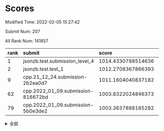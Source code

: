 # Scores

Modified Time: 2022-02-05 15:27:42

Submit Num: 207

All Rank Num: 141857

| rank |               submit               |       score        |       sigma        | pk_num |
| :--- | :--------------------------------- | :----------------- | :----------------- | :----- |
| 1    | jsonzb.test.submission_level_4     | 1014.4330788514636 | 0.8382999365125899 | 2742   |
| 2    | jsonzb.test.test_1                 | 1012.2708367866393 | 0.8026585167721647 | 2748   |
| 9    | cpp.21_12_24.submission-2b2ea0d7   | 1011.1604040837182 | 0.7706549275414417 | 2739   |
| 62   | cpp.2022_01_09.submission-816672bd | 1003.8322024846373 | 0.7173321538746599 | 2740   |
| 79   | cpp.2022_01_09.submission-5b0e3de2 | 1003.3637888185282 | 0.7127731778646772 | 2737   |


<details>
<summary>全部</summary>

| rank |                 submit                 |       score        |       sigma        | pk_num |
| :--- | :------------------------------------- | :----------------- | :----------------- | :----- |
| 1    | jsonzb.test.submission_level_4         | 1014.4330788514636 | 0.8382999365125899 | 2742   |
| 2    | jsonzb.test.test_1                     | 1012.2708367866393 | 0.8026585167721647 | 2748   |
| 3    | gobigger.level_3.submission_level_3_46 | 1011.4262070816146 | 0.7851764032515505 | 2743   |
| 4    | gobigger.level_3.submission_level_3_35 | 1011.39452508603   | 0.7725298125505596 | 2746   |
| 5    | gobigger.level_3.submission_level_3_2  | 1011.3827809453724 | 0.7772306857587995 | 2744   |
| 6    | gobigger.level_3.submission_level_3_0  | 1011.285701532282  | 0.7767545794318254 | 2746   |
| 7    | gobigger.level_3.submission_level_3_48 | 1011.281657874445  | 0.7670088657847647 | 2742   |
| 8    | gobigger.level_3.submission_level_3_5  | 1011.202299027889  | 0.7813206462046306 | 2741   |
| 9    | cpp.21_12_24.submission-2b2ea0d7       | 1011.1604040837182 | 0.7706549275414417 | 2739   |
| 10   | gobigger.level_3.submission_level_3_44 | 1010.9870128853192 | 0.7958231869943236 | 2744   |
| 11   | gobigger.level_3.submission_level_3_21 | 1010.9207128415713 | 0.770187104465896  | 2742   |
| 12   | gobigger.level_3.submission_level_3_6  | 1010.8710467978715 | 0.7616422715332647 | 2735   |
| 13   | gobigger.level_3.submission_level_3_20 | 1010.8243655022773 | 0.7667748775916702 | 2742   |
| 14   | gobigger.level_3.submission_level_3_42 | 1010.8102379338847 | 0.7616076157728153 | 2740   |
| 15   | gobigger.level_3.submission_level_3_11 | 1010.6206969619565 | 0.7526753048153151 | 2739   |
| 16   | gobigger.level_3.submission_level_3_39 | 1010.5920686413139 | 0.7877294960523402 | 2743   |
| 17   | gobigger.level_3.submission_level_3_40 | 1010.5396191841794 | 0.7623479512051975 | 2744   |
| 18   | gobigger.level_3.submission_level_3_8  | 1010.4762270964284 | 0.768375041120728  | 2744   |
| 19   | gobigger.level_3.submission_level_3_43 | 1010.457374118831  | 0.7540013092243735 | 2743   |
| 20   | gobigger.level_3.submission_level_3_18 | 1010.4154021575673 | 0.7822689637309957 | 2745   |
| 21   | gobigger.level_3.submission_level_3_3  | 1010.402145364061  | 0.7472327217061439 | 2738   |
| 22   | gobigger.level_3.submission_level_3_4  | 1010.3188346090654 | 0.770807098052333  | 2740   |
| 23   | gobigger.level_3.submission_level_3_41 | 1010.3036849675052 | 0.7717946642942443 | 2747   |
| 24   | gobigger.level_3.submission_level_3_28 | 1010.2913865456366 | 0.7399552686478796 | 2738   |
| 25   | gobigger.level_3.submission_level_3_17 | 1010.0718649680003 | 0.782090138940274  | 2740   |
| 26   | gobigger.level_3.submission_level_3_25 | 1010.0018517684852 | 0.7499266714708872 | 2738   |
| 27   | gobigger.level_3.submission_level_3_13 | 1009.9720139281214 | 0.7634432913795022 | 2739   |
| 28   | gobigger.level_3.submission_level_3_36 | 1009.915490844853  | 0.7763522664867671 | 2747   |
| 29   | gobigger.level_3.submission_level_3_10 | 1009.8270312679176 | 0.775813224122848  | 2737   |
| 30   | gobigger.level_3.submission_level_3_34 | 1009.8113059049442 | 0.7676164658552663 | 2735   |
| 31   | gobigger.level_3.submission_level_3_30 | 1009.8074517498185 | 0.7659039650400032 | 2738   |
| 32   | gobigger.level_3.submission_level_3_7  | 1009.805556105329  | 0.741146269099164  | 2735   |
| 33   | gobigger.level_3.submission_level_3_26 | 1009.7973353314949 | 0.7443136543924534 | 2734   |
| 34   | gobigger.level_3.submission_level_3_24 | 1009.7841227282447 | 0.7673726060049951 | 2747   |
| 35   | gobigger.level_3.submission_level_3_12 | 1009.6543248003566 | 0.7482686675858073 | 2745   |
| 36   | gobigger.level_3.submission_level_3_1  | 1009.6415424685187 | 0.7723459777577824 | 2737   |
| 37   | gobigger.level_3.submission_level_3_14 | 1009.6330551484479 | 0.7745042428920276 | 2743   |
| 38   | gobigger.level_3.submission_level_3_45 | 1009.5960144866616 | 0.7751630282509836 | 2739   |
| 39   | gobigger.level_3.submission_level_3_29 | 1009.3745986310271 | 0.7480952149012896 | 2740   |
| 40   | gobigger.level_3.submission_level_3_23 | 1009.306115566173  | 0.7688121935294836 | 2738   |
| 41   | gobigger.level_3.submission_level_3_27 | 1008.9399645931267 | 0.7494259689826083 | 2738   |
| 42   | gobigger.level_3.submission_level_3_9  | 1008.9399238842099 | 0.7382171244805275 | 2743   |
| 43   | gobigger.level_3.submission_level_3_49 | 1008.9095444332568 | 0.7483662326546532 | 2739   |
| 44   | gobigger.level_3.submission_level_3_31 | 1008.8954414396687 | 0.7697161321029029 | 2739   |
| 45   | gobigger.level_3.submission_level_3_37 | 1008.890237681646  | 0.734193822615097  | 2736   |
| 46   | gobigger.level_3.submission_level_3_38 | 1008.8793945082856 | 0.7469942550312864 | 2735   |
| 47   | gobigger.level_3.submission_level_3_19 | 1008.7587184900368 | 0.7383466093908988 | 2741   |
| 48   | gobigger.level_3.submission_level_3_22 | 1008.6477059523365 | 0.7708661999437386 | 2738   |
| 49   | gobigger.level_3.submission_level_3_33 | 1008.4894442413696 | 0.7401142569897706 | 2742   |
| 50   | gobigger.level_3.submission_level_3_15 | 1008.4433796367214 | 0.7355585476522359 | 2744   |
| 51   | gobigger.level_3.submission_level_3_16 | 1008.4339715619246 | 0.7412845117128565 | 2741   |
| 52   | gobigger.level_3.submission_level_3_32 | 1008.4177595685162 | 0.7477230680193241 | 2740   |
| 53   | gobigger.level_3.submission_level_3_47 | 1008.2117998111166 | 0.7354439156431652 | 2740   |
| 54   | gobigger.level_1.submission_level_1_5  | 1005.5336713248522 | 0.7272286445733496 | 2741   |
| 55   | gobigger.level_1.submission_level_1_35 | 1004.945801404993  | 0.7208599019738616 | 2743   |
| 56   | gobigger.level_1.submission_level_1_17 | 1004.7397447121231 | 0.7146769767915636 | 2739   |
| 57   | gobigger.level_1.submission_level_1_43 | 1004.6682296109141 | 0.718863453715187  | 2741   |
| 58   | gobigger.level_1.submission_level_1_44 | 1004.5677186238343 | 0.7224779298793591 | 2741   |
| 59   | gobigger.level_1.submission_level_1_12 | 1004.4744232277118 | 0.7238904884471636 | 2739   |
| 60   | gobigger.level_1.submission_level_1_9  | 1004.1045841307499 | 0.7299350558696801 | 2742   |
| 61   | gobigger.level_1.submission_level_1_26 | 1003.9662490411235 | 0.7087615798138635 | 2743   |
| 62   | cpp.2022_01_09.submission-816672bd     | 1003.8322024846373 | 0.7173321538746599 | 2740   |
| 63   | gobigger.level_1.submission_level_1_4  | 1003.8067813053153 | 0.7173225780529764 | 2746   |
| 64   | gobigger.level_1.submission_level_1_20 | 1003.6837885431953 | 0.7163788065514051 | 2741   |
| 65   | gobigger.level_1.submission_level_1_45 | 1003.6674848419024 | 0.7214112707589905 | 2744   |
| 66   | gobigger.level_1.submission_level_1_14 | 1003.6443961030322 | 0.7155939467877744 | 2744   |
| 67   | gobigger.level_1.submission_level_1_2  | 1003.6303386684859 | 0.717333393302188  | 2744   |
| 68   | gobigger.level_1.submission_level_1_31 | 1003.6170962625903 | 0.7050331637145136 | 2744   |
| 69   | gobigger.level_1.submission_level_1_47 | 1003.5230992820636 | 0.7179016566467193 | 2745   |
| 70   | gobigger.level_1.submission_level_1_1  | 1003.4880870704412 | 0.7137403918434532 | 2742   |
| 71   | gobigger.level_1.submission_level_1_40 | 1003.4580401681218 | 0.7109516764392844 | 2744   |
| 72   | gobigger.level_1.submission_level_1_11 | 1003.4560578713532 | 0.7144100641994849 | 2743   |
| 73   | gobigger.level_1.submission_level_1_29 | 1003.4525468663645 | 0.7135547210274514 | 2738   |
| 74   | gobigger.level_1.submission_level_1_16 | 1003.4519011231608 | 0.7221831962982298 | 2740   |
| 75   | gobigger.level_1.submission_level_1_33 | 1003.4253973909814 | 0.7128399666070192 | 2748   |
| 76   | gobigger.level_1.submission_level_1_34 | 1003.4098494607222 | 0.7154010646625155 | 2743   |
| 77   | gobigger.level_1.submission_level_1_15 | 1003.3964885167227 | 0.7153805818830639 | 2738   |
| 78   | gobigger.level_1.submission_level_1_32 | 1003.37065500163   | 0.7095584672633831 | 2742   |
| 79   | cpp.2022_01_09.submission-5b0e3de2     | 1003.3637888185282 | 0.7127731778646772 | 2737   |
| 80   | gobigger.level_1.submission_level_1_25 | 1003.3123051537123 | 0.7049361734119867 | 2742   |
| 81   | gobigger.level_1.submission_level_1_8  | 1003.2995390031025 | 0.7132280328424293 | 2735   |
| 82   | gobigger.level_1.submission_level_1_7  | 1003.2829877174532 | 0.7112212339643624 | 2745   |
| 83   | gobigger.level_1.submission_level_1_3  | 1003.2704589585361 | 0.7158135751049126 | 2742   |
| 84   | gobigger.level_1.submission_level_1_28 | 1003.195810840122  | 0.7189114762090332 | 2744   |
| 85   | gobigger.level_1.submission_level_1_23 | 1003.170813202347  | 0.7202193465737416 | 2744   |
| 86   | gobigger.level_1.submission_level_1_21 | 1003.1600028479222 | 0.7079263205744396 | 2742   |
| 87   | gobigger.level_1.submission_level_1_48 | 1003.1301386645679 | 0.7342776094842328 | 2744   |
| 88   | gobigger.level_1.submission_level_1_42 | 1003.0884011642058 | 0.7088119577636368 | 2741   |
| 89   | gobigger.level_1.submission_level_1_27 | 1003.0291461360856 | 0.7240591255381883 | 2743   |
| 90   | gobigger.level_1.submission_level_1_22 | 1003.0248485040296 | 0.724003959194364  | 2744   |
| 91   | gobigger.level_1.submission_level_1_46 | 1002.868132829212  | 0.7133387661694478 | 2730   |
| 92   | gobigger.level_1.submission_level_1_13 | 1002.866344086604  | 0.7233626985579091 | 2737   |
| 93   | gobigger.level_1.submission_level_1_10 | 1002.8611266277508 | 0.7068551495947062 | 2738   |
| 94   | gobigger.level_1.submission_level_1_6  | 1002.823901093839  | 0.7232833587778558 | 2739   |
| 95   | gobigger.level_1.submission_level_1_18 | 1002.7803266588347 | 0.7073227453232344 | 2745   |
| 96   | gobigger.level_1.submission_level_1_19 | 1002.7660908700606 | 0.7181554337279079 | 2744   |
| 97   | gobigger.level_1.submission_level_1_49 | 1002.67743364237   | 0.7105732058559359 | 2739   |
| 98   | gobigger.level_1.submission_level_1_30 | 1002.65804357975   | 0.716821115557215  | 2740   |
| 99   | gobigger.level_1.submission_level_1_24 | 1002.333495864459  | 0.7125226265806442 | 2737   |
| 100  | gobigger.level_1.submission_level_1_41 | 1002.2282177903585 | 0.7232505298078676 | 2736   |
| 101  | gobigger.level_1.submission_level_1_37 | 1002.18071190112   | 0.7095707437592063 | 2748   |
| 102  | gobigger.level_1.submission_level_1_36 | 1001.999099224724  | 0.7207064930780687 | 2740   |
| 103  | gobigger.level_1.submission_level_1_39 | 1001.6773946100725 | 0.71792750065938   | 2740   |
| 104  | gobigger.level_1.submission_level_1_0  | 1001.6266216946686 | 0.7135038035955095 | 2742   |
| 105  | gobigger.level_1.submission_level_1_38 | 1000.6526555111761 | 0.7050837418584076 | 2742   |
| 106  | gobigger.random.submission_random_9    | 997.7665288417537  | 0.6963632804207049 | 2743   |
| 107  | gobigger.random.submission_random_18   | 997.4082032719322  | 0.7126123980719798 | 2740   |
| 108  | gobigger.random.submission_random_12   | 997.3273741097644  | 0.7155458483891599 | 2741   |
| 109  | gobigger.random.submission_random_30   | 997.0814899350005  | 0.706750103174968  | 2741   |
| 110  | gobigger.random.submission_random_37   | 996.9235404944213  | 0.7188448342122826 | 2743   |
| 111  | gobigger.random.submission_random_20   | 996.809405698594   | 0.6978608497749694 | 2743   |
| 112  | gobigger.random.submission_random_23   | 996.6995762638907  | 0.712743180449099  | 2742   |
| 113  | gobigger.random.submission_random_17   | 996.6986502542727  | 0.7095343618238347 | 2743   |
| 114  | gobigger.random.submission_random_5    | 996.6186632123707  | 0.7154997508617095 | 2739   |
| 115  | gobigger.random.submission_random_15   | 996.5806028984179  | 0.7066034977097957 | 2743   |
| 116  | gobigger.random.submission_random_36   | 996.5477390768455  | 0.7123060276225521 | 2744   |
| 117  | gobigger.random.submission_random_40   | 996.5223808362178  | 0.7089534199680367 | 2745   |
| 118  | gobigger.random.submission_random_28   | 996.5011163776401  | 0.7210124045688129 | 2738   |
| 119  | gobigger.random.submission_random_31   | 996.4926087701348  | 0.7024865867214232 | 2747   |
| 120  | gobigger.random.submission_random_47   | 996.4720043151821  | 0.7050722397861892 | 2738   |
| 121  | gobigger.random.submission_random_4    | 996.4703426636671  | 0.7115068882731124 | 2741   |
| 122  | gobigger.random.submission_random_22   | 996.4406536345531  | 0.697546987624926  | 2738   |
| 123  | gobigger.random.submission_random_25   | 996.2379466647149  | 0.7082505071772391 | 2739   |
| 124  | gobigger.random.submission_random_6    | 996.2057397306024  | 0.7136092942460351 | 2741   |
| 125  | gobigger.random.submission_random_33   | 996.137697515092   | 0.7081283637385897 | 2742   |
| 126  | gobigger.random.submission_random_38   | 996.1279192128269  | 0.701795819043002  | 2745   |
| 127  | gobigger.random.submission_random_46   | 996.1241197496469  | 0.7172978508468281 | 2734   |
| 128  | gobigger.random.submission_random_49   | 996.0254090980679  | 0.7055885571076812 | 2737   |
| 129  | gobigger.random.submission_random_7    | 996.0253442351574  | 0.7216693759855317 | 2744   |
| 130  | gobigger.random.submission_random_32   | 995.9883286906434  | 0.7081662387197876 | 2743   |
| 131  | gobigger.random.submission_random_45   | 995.9855274701755  | 0.7163071251068156 | 2741   |
| 132  | gobigger.random.submission_random_42   | 995.9413549961984  | 0.7131628208193144 | 2742   |
| 133  | gobigger.random.submission_random_44   | 995.9151715122113  | 0.7163894327127707 | 2744   |
| 134  | gobigger.random.submission_random_1    | 995.8918177872763  | 0.7140992168013658 | 2740   |
| 135  | gobigger.random.submission_random_0    | 995.8877131588212  | 0.7261975118446926 | 2736   |
| 136  | gobigger.random.submission_random_29   | 995.8812368693851  | 0.7087354661231856 | 2739   |
| 137  | gobigger.random.submission_random_41   | 995.8703118896645  | 0.7106269884274353 | 2739   |
| 138  | gobigger.random.submission_random_27   | 995.7075867764098  | 0.7059041869720083 | 2745   |
| 139  | gobigger.random.submission_random_3    | 995.6942905472541  | 0.7047758355674845 | 2741   |
| 140  | gobigger.random.submission_random_34   | 995.6631106856911  | 0.7168133775898055 | 2743   |
| 141  | gobigger.random.submission_random_48   | 995.6515581916512  | 0.7026144545758056 | 2742   |
| 142  | gobigger.random.submission_random_21   | 995.6321626457332  | 0.71367361267609   | 2746   |
| 143  | gobigger.random.submission_random_39   | 995.5643360854963  | 0.7108856121566504 | 2743   |
| 144  | gobigger.random.submission_random_16   | 995.530398899252   | 0.7145975246201518 | 2744   |
| 145  | gobigger.random.submission_random_26   | 995.5077511749394  | 0.7110178012221826 | 2741   |
| 146  | gobigger.random.submission_random_14   | 995.4989248007209  | 0.7198284295305013 | 2743   |
| 147  | gobigger.random.submission_random_19   | 995.4716751346039  | 0.7052969563715633 | 2741   |
| 148  | gobigger.random.submission_random_35   | 995.3986091533404  | 0.7094825937635143 | 2736   |
| 149  | gobigger.random.submission_random_10   | 995.3730095823319  | 0.7051322956963457 | 2741   |
| 150  | gobigger.random.submission_random_24   | 995.3721596508267  | 0.7164222041732093 | 2740   |
| 151  | gobigger.random.submission_random_13   | 995.3703628037707  | 0.7024850466895034 | 2745   |
| 152  | gobigger.random.submission_random_11   | 995.1735135830884  | 0.7259692046743209 | 2739   |
| 153  | gobigger.random.submission_random_2    | 995.088115168305   | 0.712853200623005  | 2743   |
| 154  | gobigger.random.submission_random_43   | 994.2171017622687  | 0.7206416415225335 | 2740   |
| 155  | gobigger.level_2.submission_level_2_2  | 994.1047217889089  | 0.7361312318744849 | 2743   |
| 156  | gobigger.random.submission_random_8    | 994.0243812334413  | 0.7209436261592654 | 2743   |
| 157  | gobigger.level_2.submission_level_2_46 | 993.8721926541831  | 0.7285879460105718 | 2736   |
| 158  | gobigger.level_2.submission_level_2_34 | 993.6759024065007  | 0.7278814468519091 | 2743   |
| 159  | gobigger.level_2.submission_level_2_37 | 993.6507936492953  | 0.7249620682087178 | 2741   |
| 160  | gobigger.level_2.submission_level_2_42 | 993.4681123242561  | 0.7533693156256661 | 2739   |
| 161  | gobigger.level_2.submission_level_2_14 | 993.3415960836115  | 0.7369471103679646 | 2742   |
| 162  | gobigger.level_2.submission_level_2_27 | 993.0155486581414  | 0.734156540409747  | 2743   |
| 163  | gobigger.level_2.submission_level_2_44 | 992.8790853191974  | 0.7218312082124623 | 2742   |
| 164  | gobigger.level_2.submission_level_2_45 | 992.8413444807749  | 0.7443431468878603 | 2741   |
| 165  | gobigger.level_2.submission_level_2_47 | 992.7949689434006  | 0.758819538395286  | 2741   |
| 166  | gobigger.level_2.submission_level_2_18 | 992.6537341897814  | 0.7475247531217228 | 2743   |
| 167  | gobigger.level_2.submission_level_2_19 | 992.6250071301074  | 0.7530620924949707 | 2742   |
| 168  | gobigger.level_2.submission_level_2_23 | 992.5992955526117  | 0.7272612965200661 | 2740   |
| 169  | gobigger.level_2.submission_level_2_30 | 992.582245410427   | 0.737139351610581  | 2736   |
| 170  | gobigger.level_2.submission_level_2_0  | 992.5425774922755  | 0.7521730184958312 | 2739   |
| 171  | gobigger.level_2.submission_level_2_22 | 992.5269733660956  | 0.7492193629317546 | 2741   |
| 172  | gobigger.level_2.submission_level_2_12 | 992.5026968914801  | 0.735365791628287  | 2743   |
| 173  | gobigger.level_2.submission_level_2_48 | 992.3418964118493  | 0.7489550467884709 | 2740   |
| 174  | gobigger.level_2.submission_level_2_49 | 992.3370162437724  | 0.7400990596768914 | 2743   |
| 175  | gobigger.level_2.submission_level_2_38 | 992.3266388040653  | 0.754783027795189  | 2735   |
| 176  | gobigger.level_2.submission_level_2_43 | 992.2809896729798  | 0.7459246153215232 | 2738   |
| 177  | gobigger.level_2.submission_level_2_39 | 992.2647546881915  | 0.753501781930543  | 2744   |
| 178  | gobigger.level_2.submission_level_2_33 | 992.2177537438988  | 0.7409747556586053 | 2740   |
| 179  | gobigger.level_2.submission_level_2_26 | 992.2126593572847  | 0.7330600972020512 | 2739   |
| 180  | gobigger.level_2.submission_level_2_1  | 992.1389383833252  | 0.7679043621506454 | 2737   |
| 181  | gobigger.level_2.submission_level_2_9  | 992.0391781655568  | 0.7565237526843432 | 2739   |
| 182  | gobigger.level_2.submission_level_2_40 | 992.0114686531812  | 0.7388008287184937 | 2741   |
| 183  | gobigger.level_2.submission_level_2_13 | 991.907163388511   | 0.7540721747334842 | 2744   |
| 184  | gobigger.level_2.submission_level_2_10 | 991.7584647342063  | 0.7289088185447352 | 2741   |
| 185  | gobigger.level_2.submission_level_2_36 | 991.6497128819271  | 0.7596086673245104 | 2739   |
| 186  | gobigger.level_2.submission_level_2_41 | 991.611363284286   | 0.7389118905164715 | 2739   |
| 187  | gobigger.level_2.submission_level_2_11 | 991.5921118628185  | 0.7467221627294334 | 2743   |
| 188  | gobigger.level_2.submission_level_2_7  | 991.5539274831984  | 0.7485116442015645 | 2743   |
| 189  | gobigger.level_2.submission_level_2_3  | 991.4783102988475  | 0.7609317732368173 | 2746   |
| 190  | gobigger.level_2.submission_level_2_17 | 991.4628220698828  | 0.7504902377136407 | 2743   |
| 191  | gobigger.level_2.submission_level_2_32 | 991.4012138136815  | 0.7790065317608461 | 2744   |
| 192  | gobigger.level_2.submission_level_2_31 | 991.3035886836601  | 0.7396149710149221 | 2740   |
| 193  | gobigger.level_2.submission_level_2_20 | 991.187541502356   | 0.7412422862339076 | 2749   |
| 194  | gobigger.level_2.submission_level_2_35 | 991.1604447145255  | 0.7571856265915777 | 2742   |
| 195  | gobigger.level_2.submission_level_2_8  | 991.0720725666688  | 0.7728899575195322 | 2740   |
| 196  | gobigger.level_2.submission_level_2_21 | 991.0570631487682  | 0.7434607829882095 | 2738   |
| 197  | gobigger.level_2.submission_level_2_28 | 991.0565926366758  | 0.7708251464297577 | 2746   |
| 198  | gobigger.level_2.submission_level_2_15 | 990.9725603719938  | 0.7546612438991801 | 2744   |
| 199  | gobigger.level_2.submission_level_2_4  | 990.7871089298693  | 0.7758674814019001 | 2739   |
| 200  | gobigger.level_2.submission_level_2_25 | 990.7260499291573  | 0.785441857853198  | 2745   |
| 201  | gobigger.level_2.submission_level_2_6  | 990.707291591159   | 0.763679434071075  | 2742   |
| 202  | gobigger.level_2.submission_level_2_29 | 990.7070676724052  | 0.7619510923910957 | 2737   |
| 203  | gobigger.level_2.submission_level_2_16 | 990.6065473898932  | 0.7620527564975895 | 2738   |
| 204  | gobigger.level_2.submission_level_2_24 | 990.1196716613546  | 0.8034336065582709 | 2741   |
| 205  | gobigger.level_2.submission_level_2_5  | 990.0324978824258  | 0.7850117475937254 | 2740   |
| 206  | gobigger.none.submission_none_0        | 977.3542198654129  | 1.3588994719954013 | 2744   |
| 207  | gobigger.none.submission_none_1        | 974.3294999088677  | 1.473686187198199  | 2744   |

</details>